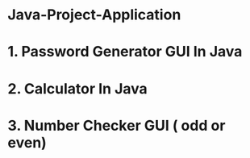 # Java-Project-Application
# 1. Password Generator GUI In Java
# 2. Calculator In Java
# 3. Number Checker GUI ( odd or even)
